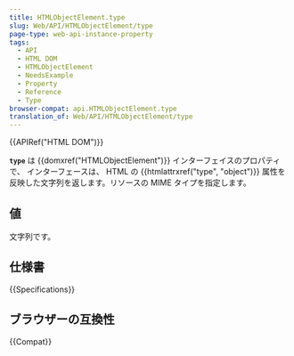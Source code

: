 ```yaml
---
title: HTMLObjectElement.type
slug: Web/API/HTMLObjectElement/type
page-type: web-api-instance-property
tags:
  - API
  - HTML DOM
  - HTMLObjectElement
  - NeedsExample
  - Property
  - Reference
  - Type
browser-compat: api.HTMLObjectElement.type
translation_of: Web/API/HTMLObjectElement/type
---
```

{{APIRef("HTML DOM")}}

**`type`** は {{domxref("HTMLObjectElement")}} インターフェイスのプロパティで、
インターフェースは、 HTML の {{htmlattrxref("type", "object")}} 属性を反映した文字列を返します。リソースの MIME タイプを指定します。

## 値

文字列です。

## 仕様書

{{Specifications}}

## ブラウザーの互換性

{{Compat}}
